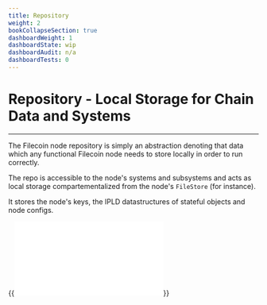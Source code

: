 ```yaml
---
title: Repository
weight: 2
bookCollapseSection: true
dashboardWeight: 1
dashboardState: wip
dashboardAudit: n/a
dashboardTests: 0
---
```


# Repository - Local Storage for Chain Data and Systems
---

The Filecoin node repository is simply an abstraction denoting that data which any functional Filecoin node needs to store locally in order to run correctly.

The repo is accessible to the node's systems and subsystems and acts as local storage compartementalized from the node's `FileStore` (for instance).

It stores the node's keys, the IPLD datastructures of stateful objects and node configs.

{{<embed src="repository_subsystem.id" lang="go" >}}
